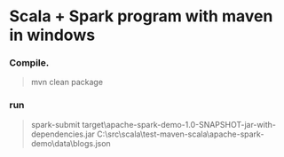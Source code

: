 # Scala + Spark program with maven in windows

### Compile.

> mvn clean package

### run

> spark-submit target\apache-spark-demo-1.0-SNAPSHOT-jar-with-dependencies.jar C:\src\scala\test-maven-scala\apache-spark-demo\data\blogs.json